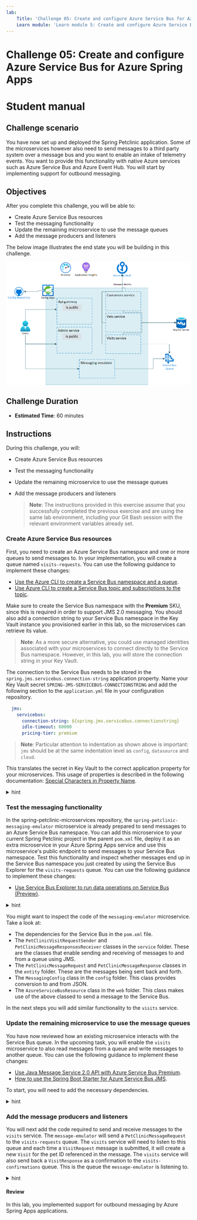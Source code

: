 ```yaml
---
lab:
    Title: 'Challenge 05: Create and configure Azure Service Bus for Azure Spring Apps'
    Learn module: 'Learn module 5: Create and configure Azure Service Bus for Azure Spring Apps'
---
```


# Challenge 05: Create and configure Azure Service Bus for Azure Spring Apps

# Student manual

## Challenge scenario

You have now set up and deployed the Spring Petclinic application. Some of the microservices however also need to send messages to a third party system over a message bus and you want to enable an intake of telemetry events. You want to provide this functionality with native Azure services such as Azure Service Bus and Azure Event Hub. You will start by implementing support for outbound messaging.

## Objectives

After you complete this challenge, you will be able to:

- Create Azure Service Bus resources
- Test the messaging functionality
- Update the remaining microservice to use the message queues
- Add the message producers and listeners

The below image illustrates the end state you will be building in this challenge.

![Challenge 5 architecture](./images/asa-openlab-5.png)

## Challenge Duration

- **Estimated Time**: 60 minutes

## Instructions

During this challenge, you will:

- Create Azure Service Bus resources
- Test the messaging functionality
- Update the remaining microservice to use the message queues
- Add the message producers and listeners

   > **Note**: The instructions provided in this exercise assume that you successfully completed the previous exercise and are using the same lab environment, including your Git Bash session with the relevant environment variables already set.

### Create Azure Service Bus resources

First, you need to create an Azure Service Bus namespace and one or more queues to send messages to. In your implementation, you will create a queue named `visits-requests`. You can use the following guidance to implement these changes:

- [Use the Azure CLI to create a Service Bus namespace and a queue](https://docs.microsoft.com/azure/service-bus-messaging/service-bus-quickstart-cli).
- [Use Azure CLI to create a Service Bus topic and subscriptions to the topic](https://docs.microsoft.com/azure/service-bus-messaging/service-bus-tutorial-topics-subscriptions-cli).

Make sure to create the Service Bus namespace with the **Premium** SKU, since this is required in order to support JMS 2.0 messaging. You should also add a connection string to your Service Bus namespace in the Key Vault instance you provisioned earlier in this lab, so the microservices can retrieve its value.

   > **Note**: As a more secure alternative, you could use managed identities associated with your microservices to connect directly to the Service Bus namespace. However, in this lab, you will store the connection string in your Key Vault.

The connection to the Service Bus needs to be stored in the `spring.jms.servicebus.connection-string` application property. Name your Key Vault secret `SPRING-JMS-SERVICEBUS-CONNECTIONSTRING` and add the following section to the `application.yml` file in your configuration repository.

   ```yaml
     jms:
       servicebus:
         connection-string: ${spring.jms.servicebus.connectionstring}
         idle-timeout: 60000
         pricing-tier: premium
   ```

> **Note**: Particular attention to indentation as shown above is important: `jms` should be at the same indentation level as `config`, `datasource` and `cloud`.

This translates the secret in Key Vault to the correct application property for your microservices. This usage of properties is described in the following documentation: [Special Characters in Property Name](https://microsoft.github.io/spring-cloud-azure/current/reference/html/index.html#special-characters-in-property-name).

<details>
<summary>hint</summary>
<br/>

1. On your lab computer, in Git Bash window, from the Git Bash prompt, run the following command to create a Service Bus namespace. Note that the name of the namespace needs to be globally unique, so adjust it accordingly in case the randomly generated name is already in use. You will need to create the namespace with the **Premium** sku. This is needed to use JMS 2.0 messaging later on in the lab.

   ```bash
   SERVICEBUS_NAMESPACE=sb-$APPNAME-$UNIQUEID

   az servicebus namespace create \
       --resource-group $RESOURCE_GROUP \
       --name $SERVICEBUS_NAMESPACE \
       --location $LOCATION \
       --sku Premium
   ```

   > **Note**: Wait for the operation to complete. This might take about 5 minutes.

1. Next, create a queue in this namespace named `visits-requests`.

   ```bash
   az servicebus queue create \
       --resource-group $RESOURCE_GROUP \
       --namespace-name $SERVICEBUS_NAMESPACE \
       --name visits-requests
   ```

1. Retrieve the value of the connection string to the newly created Service Bus namespace:

   ```bash
   SERVICEBUS_CONNECTIONSTRING=$(az servicebus namespace authorization-rule keys list \
       --resource-group $RESOURCE_GROUP \
       --namespace-name $SERVICEBUS_NAMESPACE \
       --name RootManageSharedAccessKey \
       --query primaryConnectionString \
       --output tsv)
   ```

1. Create a new Key Vault secret for this connection string.

   ```bash
   az keyvault secret set \
       --name SPRING-JMS-SERVICEBUS-CONNECTIONSTRING \
       --value $SERVICEBUS_CONNECTIONSTRING \
       --vault-name $KEYVAULT_NAME
   ```

1. In your configuration repository's `application.yml` file add the below fragment directly under the `on-profile: mysql` entry (in line 78).

   ```yaml
     jms:
       servicebus:
         connection-string: ${spring.jms.servicebus.connection-string}
         idle-timeout: 60000
         pricing-tier: premium
   ```

    > **Note**: Particular attention to indentation as shown above is important: `jms` should be at the same indentation level as `config`, `datasource` and `cloud`.

6. Commit and push your changes to the remote repository.

   ```bash
   cd ~/projects/spring-petclinic-microservices-config
   git add .
   git commit -m 'added service bus'
   git push
   ```

</details>

### Test the messaging functionality

In the spring-petclinic-microservices repository, the `spring-petclinic-messaging-emulator` microservice is already prepared to send messages to an Azure Service Bus namespace. You can add this microservice to your current Spring Petclinic project in the parent `pom.xml` file, deploy it as an extra microservice in your Azure Spring Apps service and use this microservice's public endpoint to send messages to your Service Bus namespace. Test this functionality and inspect whether messages end up in the Service Bus namespace you just created by using the Service Bus Explorer for the `visits-requests` queue. You can use the following guidance to implement these changes:

- [Use Service Bus Explorer to run data operations on Service Bus (Preview)](https://docs.microsoft.com/azure/service-bus-messaging/explorer).

<details>
<summary>hint</summary>
<br/>

1. As a first step in the parent `pom.xml` file, you'll have to uncomment the module for the `spring-petclinic-messaging-emulator` in the `<modules>` element at line 26.

    ```xml
    <module>spring-petclinic-messaging-emulator</module>
    ```

1. Update the compiled version of the microservices available by running an additional build.

   ```bash
   cd ~/projects/spring-petclinic-microservices
   mvn clean package -DskipTests
   ```

1. Create a new application in your Spring Apps service for the `messaging-emulator` and assign a public endpoint to it.

   ```bash
   az spring app create --service $SPRING_APPS_SERVICE \
       --resource-group $RESOURCE_GROUP \
       --name messaging-emulator \
       --assign-endpoint true
   ```

   > **Note**: Wait for the provisioning to complete. This might take about 3 minutes.

1. Create a system-assigned identity to this new application and store the reference to the identity in an environment variable.

   ```bash
   az spring app identity assign \
       --service $SPRING_APPS_SERVICE \
       --resource-group $RESOURCE_GROUP \
       --name messaging-emulator \
       --system-assigned

   MESSAGING_EMULATOR_ID=$(az spring app identity show \
       --service $SPRING_APPS_SERVICE \
       --resource-group $RESOURCE_GROUP \
       --name messaging-emulator \
       --output tsv \
       --query principalId)
   ```

1. Grant to the newly assigned identity the get and list permissions on your Key Vault secrets.

   ```bash
   az keyvault set-policy \
       --name $KEYVAULT_NAME \
       --resource-group $RESOURCE_GROUP \
       --secret-permissions get list  \
       --object-id $MESSAGING_EMULATOR_ID
   ```

1. You can now deploy the messaging-emulator application.

   ```bash
   az spring app deploy --service $SPRING_APPS_SERVICE \
       --resource-group $RESOURCE_GROUP \
       --name messaging-emulator \
       --no-wait \
       --artifact-path spring-petclinic-messaging-emulator/target/spring-petclinic-messaging-emulator-$VERSION.jar \
       --env SPRING_PROFILES_ACTIVE=mysql
   ```

1. Switch to the web browser window displaying the Azure Portal, navigate to the resource group containing the resources you deployed in this lab, and, from there, navigate to the Azure Spring Apps Service.

1.  In the navigation menu, in the **Settings** section, select **Apps**, wait until the **Provisioning state** of the `messaging-emulator` app changes to **Succeeded**, and then select the `messaging-emulator` app entry.

   > **Note**: The provisioning might take about 3 minutes. Select **Refresh** in order to update the provisioning status.

1.  On the newly open browser page titled **Message**, enter **1** in the **Pet** text box and a random text in the **Message** text box, and then select **Submit**.

1. In the Azure Portal, navigate to your resource group and select the Service Bus namespace you deployed in the previous task.

1. In the navigation menu, in the **Entities** section, select **Queues** and then select the `visits-requests` queue entry.

1. On the **Overview** page of the `visits-requests` queue, verify that the active message count is set to 1.

1. Select **Service Bus Explorer (Preview)** and select **Peek from start**. This operation allows you to peek at the top messages on the queue, without dequeuing them.

1. Select the message entry in the queue and review the **Message Body** section to confirm that its content matches the message you submitted.

</details>

You might want to inspect the code of the `messaging-emulator` microservice. Take a look at:

- The dependencies for the Service Bus in the `pom.xml` file.
- The `PetClinicVisitRequestSender` and `PetClinicMessageResponsesReceiver` classes in the `service` folder. These are the classes that enable sending and receiving of messages to and from a queue using JMS.
- The `PetClinicMessageRequest` and `PetClinicMessageResponse` classes in the `entity` folder. These are the messages being sent back and forth.
- The `MessagingConfig` class in the `config` folder. This class provides conversion to and from JSON.
- The `AzureServiceBusResource` class in the `web` folder. This class makes use of the above classed to send a message to the Service Bus.

In the next steps you will add similar functionality to the `visits` service.

### Update the remaining microservice to use the message queues

You have now reviewed how an existing microservice interacts with the Service Bus queue. In the upcoming task, you will enable the `visits` microservice to also read messages from a queue and write messages to another queue. You can use the following guidance to implement these changes:

- [Use Java Message Service 2.0 API with Azure Service Bus Premium](https://docs.microsoft.com/azure/service-bus-messaging/how-to-use-java-message-service-20).
- [How to use the Spring Boot Starter for Azure Service Bus JMS](https://docs.microsoft.com/azure/developer/java/spring-framework/configure-spring-boot-starter-java-app-with-azure-service-bus).

To start, you will need to add the necessary dependencies.

<details>
<summary>hint</summary>
<br/>

1. From the Git Bash window, in the spring-petclinic-microservices repository you cloned locally, use your favorite text editor to open the `spring-petclinic-microservices/spring-petclinic-visits-service/pom.xml` file of the `visits` microservice. In the `<!-- Spring Cloud -->` section, following the last dependency element, add the following dependency element:

   ```xml
           <dependency>
             <groupId>com.azure.spring</groupId>
             <artifactId>spring-cloud-azure-starter-servicebus-jms</artifactId>
           </dependency>
   ```

</details>

### Add the message producers and listeners

You will next add the code required to send and receive messages to the `visits` service. The `message-emulator` will send a `PetClinicMessageRequest` to the `visits-requests` queue. The `visits` service will need to listen to this queue and each time a `VisitRequest` message is submitted, it will create a new `Visit` for the pet ID referenced in the message. The `visits` service will also send back a `VisitResponse` as a confirmation to the `visits-confirmations` queue. This is the queue the `message-emulator` is listening to.

<details>
<summary>hint</summary>
<br/>

1. In the `spring-petclinic-visits-service` directory, create a new `src/main/java/org/springframework/samples/petclinic/visits/entities` subdirectory and add a `VisitRequest.java` class file containing the following code:

   ```java
   package org.springframework.samples.petclinic.visits.entities;

   import java.io.Serializable;
   import java.util.Date;

   public class VisitRequest implements Serializable {
       private static final long serialVersionUID = -249974321255677286L;

       private Integer requestId;
       private Integer petId;
       private String message;

       public VisitRequest() {
       }

       public Integer getRequestId() {
           return requestId;
       }

       public void setRequestId(Integer id) {
           this.requestId = id;
       }

       public Integer getPetId() {
           return petId;
       }

       public void setPetId(Integer petId) {
           this.petId = petId;
       }

       public String getMessage() {
           return message;
       }

       public void setMessage(String message) {
           this.message = message;
       }
   }
   ```

2. In the same directory, add a `VisitResponse.java` class containing the following code:

   ```java
   package org.springframework.samples.petclinic.visits.entities;

   public class VisitResponse {
       Integer requestId;
       Boolean confirmed;
       String reason;

       public VisitResponse() {
       }
    
       public VisitResponse(Integer requestId, Boolean confirmed, String reason) {
           this.requestId = requestId;
           this.confirmed = confirmed;
           this.reason = reason;
       }    

       public Boolean getConfirmed() {
           return confirmed;
       }

       public void setConfirmed(Boolean confirmed) {
           this.confirmed = confirmed;
       }

       public String getReason() {
           return reason;
       }

       public void setReason(String reason) {
           this.reason = reason;
       }

       public Integer getRequestId() {
           return requestId;
       }

       public void setRequestId(Integer requestId) {
           this.requestId = requestId;
       }
   }
   ```

3. In the `spring-petclinic-visits-service` directory, create a new `src/main/java/org/springframework/samples/petclinic/visits/config` subdirectory and add a `MessagingConfig.java` class file containing the following code:

   ```java
    package org.springframework.samples.petclinic.visits.config;
    import java.util.HashMap;
    import java.util.Map;
    import org.springframework.beans.factory.annotation.Value;
    import org.springframework.context.annotation.Bean;
    import org.springframework.context.annotation.Configuration;
    import org.springframework.jms.support.converter.MappingJackson2MessageConverter;
    import org.springframework.jms.support.converter.MessageConverter;
    import org.springframework.samples.petclinic.visits.entities.VisitRequest;
    import org.springframework.samples.petclinic.visits.entities.VisitResponse;
    @Configuration
    public class MessagingConfig {
        @Bean("QueueConfig")
        public QueueConfig queueConfig() {
            return new QueueConfig();
        }
        @Bean
        public MessageConverter jackson2Converter() {
            MappingJackson2MessageConverter converter = new MappingJackson2MessageConverter();
            Map<String, Class<?>> typeMappings = new HashMap<String, Class<?>>();
            typeMappings.put("visitRequest", VisitRequest.class);
            typeMappings.put("visitResponse", VisitResponse.class);
            converter.setTypeIdMappings(typeMappings);
            converter.setTypeIdPropertyName("messageType");
            return converter;
        }
    }
   ```

4. In the same directory, add a `QueueConfig.java` class file containing the following code:

   ```java
   package org.springframework.samples.petclinic.visits.config;

   import org.springframework.beans.factory.annotation.Value;

   public class QueueConfig {
       @Value("${spring.jms.queue.visits-requests:visits-requests}")
       private String visitsRequestsQueue;

       public String getVisitsRequestsQueue() {
           return visitsRequestsQueue;
       }   
   }
   ```

5. In the `spring-petclinic-visits-service` directory, create a new `src/main/java/org/springframework/samples/petclinic/visits/service` subdirectory and add a `VisitsReceiver.java` class file containing the following code:

   ```java
   package org.springframework.samples.petclinic.visits.service;

   import java.util.Date;

   import org.springframework.beans.factory.annotation.Value;
   import org.springframework.context.annotation.Bean;
   import org.springframework.jms.annotation.JmsListener;
   import org.springframework.jms.core.JmsTemplate;
   import org.springframework.samples.petclinic.visits.entities.VisitRequest;
   import org.springframework.samples.petclinic.visits.entities.VisitResponse;
   import org.springframework.samples.petclinic.visits.model.Visit;
   import org.springframework.samples.petclinic.visits.model.VisitRepository;
   import org.springframework.stereotype.Component;

   import lombok.RequiredArgsConstructor;
   import lombok.extern.slf4j.Slf4j;

   @Component
   @Slf4j
   @RequiredArgsConstructor
   public class VisitsReceiver {
       private final VisitRepository visitsRepository;
    
       private final JmsTemplate jmsTemplate;

       @JmsListener(destination = "visits-requests")
       void receiveVisitRequests(VisitRequest visitRequest) {
           log.info("Received message: {}", visitRequest.getMessage());
           try {
               Visit visit = new Visit(null, new Date(), visitRequest.getMessage(),
                     visitRequest.getPetId());
                  visitsRepository.save(visit);
                  jmsTemplate.convertAndSend("visits-confirmations", new VisitResponse(visitRequest.getRequestId(), true, "Your visit request has been accepted"));
           } catch (Exception ex) {
               log.error("Error saving visit: {}", ex.getMessage());
               jmsTemplate.convertAndSend("visits-confirmations", new VisitResponse(visitRequest.getRequestId(), false, ex.getMessage()));
           }
       }
   }
   ```

This `VisitsReceiver` service is listening to the `visits-requests` queue. Each time a message is present on the queue, it will dequeue this message and save a new `Visit` in the database. In the next step, you will verify it by having it sent a confirmation message to the `visits-confirmations` queue.  

1. Rebuild your application

   ```bash
   mvn clean package -DskipTests
   ```

1. Redeploy the visits microservice.

   ```bash
   az spring app deploy --service $SPRING_APPS_SERVICE \
                              --resource-group $RESOURCE_GROUP \
                              --name visits-service \
                              --no-wait \
                              --artifact-path spring-petclinic-visits-service/target/spring-petclinic-visits-service-$VERSION.jar \
                              --env SPRING_PROFILES_ACTIVE=mysql
   ```

1. To validate the resulting functionality, in the Azure Portal, navigate back to the page of the `visits-requests` queue of the Service Bus namespace you deployed earlier in this lab.

1. On the **Overview** page of the `visits-requests` queue, verify that there are no active messages.

1. In the web browser window, open another tab and navigate to the public endpoint of the `api-gateway` service.

1. On the **Welcome to Petclinic** page, select **Owners** and, in the drop-down menu, select **All**.

1. In the list of owners, select the first entry (**George Franklin**).

1. On the **Owner Information** page, in the **Pets and Visits** section, verify the presence of an entry representing the message you submitted earlier in this lab.

</details>

#### Review

In this lab, you implemented support for outbound messaging by Azure Spring Apps applications.
